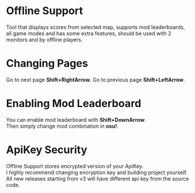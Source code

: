 # Offline Support
Tool that displays scores from selected map, supports mod leaderboards, all game modes and has some extra features, should be used with 2 monitors and by offline players.

# Changing Pages
Go to next page **Shift+RightArrow**.
Go to previous page **Shift+LeftArrow**.

# Enabling Mod Leaderboard
You can enable mod leaderboard with **Shift+DownArrow**.  
Then simply change mod combination in **osu!**.

# ApiKey Security
Offline Support stores encrypted version of your ApiKey.  
I highly recommend changing encryption key and building project yourself.  
All new releases starting from v3 will have different api key from the source code.
